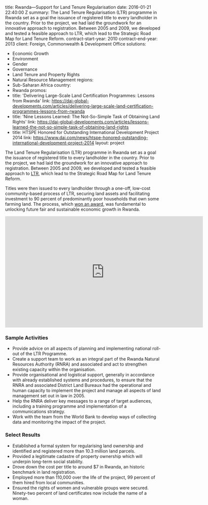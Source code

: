 
title: Rwanda—Support for Land Tenure Regularisation
date: 2016-01-21 22:40:00 Z
summary: The Land Tenure Regularisation (LTR) programme in Rwanda set as a goal the
  issuance of registered title to every landholder in the country. Prior to the project,
  we had laid the groundwork for an innovative approach to registration. Between 2005
  and 2009, we developed and tested a feasible approach to LTR, which lead to the
  Strategic Road Map for Land Tenure Reform.
contract-start-year: 2010
contract-end-year: 2013
client: Foreign, Commonwealth & Development Office
solutions:
- Economic Growth
- Environment
- Gender
- Governance
- Land Tenure and Property Rights
- Natural Resource Management
regions:
- Sub-Saharan Africa
country:
- Rwanda
promos:
- title: 'Delivering Large-Scale Land Certification Programmes: Lessons from Rwanda'
  link: https://dai-global-developments.com/articles/delivering-large-scale-land-certification-programmes-lessons-from-rwanda
- title: 'Nine Lessons Learned: The Not-So-Simple Task of Obtaining Land Rights'
  link: https://dai-global-developments.com/articles/lessons-learned-the-not-so-simple-task-of-obtaining-land-rights
- title: HTSPE Honored for Outstanding International Development Project 2014
  link: https://www.dai.com/news/htspe-honored-outstanding-international-development-project-2014
layout: project


The Land Tenure Regularisation (LTR) programme in Rwanda set as a goal the issuance of registered title to every landholder in the country. Prior to the project, we had laid the groundwork for an innovative approach to registration. Between 2005 and 2009, we developed and tested a feasible approach to [LTR][1], which lead to the Strategic Road Map for Land Tenure Reform.

Titles were then issued to every landholder through a one-off, low-cost community-based process of LTR, securing land assets and facilitating investment to 90 percent of predominantly poor households that own some farming land. The process, which [won an award][2], was fundamental to unlocking future fair and sustainable economic growth in Rwanda.
<iframe src="https://player.vimeo.com/video/104419937" width="640" height="360" frameborder="0" webkitallowfullscreen mozallowfullscreen allowfullscreen></iframe>


### Sample Activities

* Provide advice on all aspects of planning and implementing national roll-out of the LTR Programme.
* Create a support team to work as an integral part of the Rwanda Natural Resources Authority (RNRA) and associated and act to strengthen existing capacity within the organisation.
* Provide organisational and logistical support, generally in accordance with already established systems and procedures, to ensure that the RNRA and associated District Land Bureaux had the operational and human capacity to implement the project and manage all aspects of land management set out in law in 2005.
* Help the RNRA deliver key messages to a range of target audiences, including a training programme and implementation of a communications strategy.
* Work with the team from the World Bank to develop ways of collecting data and monitoring the impact of the project.

### Select Results

* Established a formal system for regularising land ownership and identified and registered more than 10.3 million land parcels.
* Provided a legitimate cadastre of property ownership which will underpin long-term social stability.
* Drove down the cost per title to around $7 in Rwanda, an historic benchmark in land registration.
* Employed more than 110,000 over the life of the project, 99 percent of them hired from local communities.
* Ensured the rights of women and vulnerable groups were secured. Ninety-two percent of land certificates now include the name of a woman.

[1]: http://www.evidenceondemand.info/rwanda-land-tenure-regularisation-case-study
[2]: /news/htspe-honored-outstanding-international-development-project-2014
